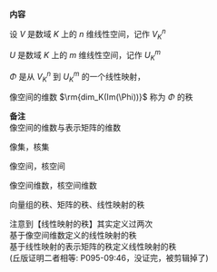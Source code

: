 **内容**  
  
设 $V$ 是数域 $K$ 上的 $n$ 维线性空间，记作 $V_K^n$  
  
 $U$ 是数域 $K$ 上的 $m$ 维线性空间，记作 $U_K^m$  
  
 $\Phi$ 是从 $V_K^n$ 到 $U_K^m$ 的一个线性映射，  
  
像空间的维数 $\rm{dim_K(Im(\Phi))}$ 称为 $\Phi$ 的秩  
  
**备注**  
像空间的维数与表示矩阵的维数  
  
像集，核集  
  
像空间，核空间  
  
像空间维数，核空间维数  
  
向量组的秩、矩阵的秩、线性映射的秩  
  
注意到【线性映射的秩】其实定义过两次  
基于像空间维数定义的线性映射的秩  
基于线性映射的表示矩阵的秩定义线性映射的秩  
(丘版证明二者相等: P095-09:46，没证完，被剪辑掉了)
